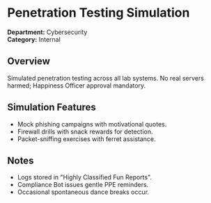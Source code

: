 # Penetration Testing Simulation

**Department:** Cybersecurity  
**Category:** Internal  

## Overview
Simulated penetration testing across all lab systems. No real servers harmed; Happiness Officer approval mandatory.

## Simulation Features
- Mock phishing campaigns with motivational quotes.  
- Firewall drills with snack rewards for detection.  
- Packet-sniffing exercises with ferret assistance.

## Notes
- Logs stored in "Highly Classified Fun Reports".  
- Compliance Bot issues gentle PPE reminders.  
- Occasional spontaneous dance breaks occur.
